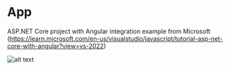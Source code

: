 # App
ASP.NET Core project with Angular integration example from Microsoft (https://learn.microsoft.com/en-us/visualstudio/javascript/tutorial-asp-net-core-with-angular?view=vs-2022)

![alt text](MultipleStartup.jpg)
